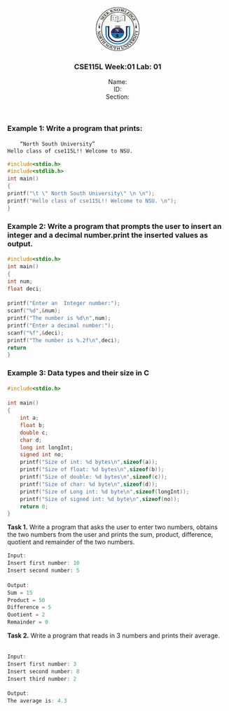 <div align="center">
<img src="./nsu-logo.png"  width="100px" height="100px"/>
<p style="text-align:center"><h3>CSE115L Week:01  Lab: 01</h3>
Name:<br>
ID:<br>
Section:<br>
</p>
</div>
<br clear="left"/>

### Example 1: Write a program that prints:

        “North South University”
    Hello class of cse115L!! Welcome to NSU.

~~~~C
#include<stdio.h>
#include<stdlib.h>
int main()
{
printf("\t \" North South University\" \n \n");
printf("Hello class of cse115L!! Welcome to NSU. \n");
}
~~~~

### Example 2: Write a program that prompts the user to insert an integer and a decimal number.print the inserted values as output.

~~~~C
#include<stdio.h>
int main()
{
int num;
float deci;

printf("Enter an  Integer number:");
scanf("%d",&num);
printf("The number is %d\n",num);
printf("Enter a decimal number:");
scanf("%f",&deci);
printf("The number is %.2f\n",deci);
return
}
~~~~
<div style="page-break-after: always;"></div>

### Example 3: Data types and their size in C
~~~~C
#include<stdio.h>

int main()
{
    int a;
    float b;
    double c;
    char d;
    long int longInt;
    signed int no;
    printf("Size of int: %d bytes\n",sizeof(a));
    printf("Size of float: %d bytes\n",sizeof(b));
    printf("Size of double: %d bytes\n",sizeof(c));
    printf("Size of char: %d byte\n",sizeof(d));
    printf("Size of Long int: %d byte\n",sizeof(longInt));
    printf("Size of signed int: %d byte\n",sizeof(no));
    return 0;
}
~~~~

**Task 1.** Write a program that asks the user to enter two numbers, obtains the two numbers from the user and prints the sum, product, difference, quotient and remainder of the two numbers.


~~~~C
Input: 
Insert first number: 10
Insert second number: 5

Output:
Sum = 15
Product = 50
Difference = 5
Quotient = 2
Remainder = 0
~~~~~


**Task 2.** Write a program that reads in 3 numbers and prints their average.


~~~~C

Input: 
Insert first number: 3
Insert second number: 8
Insert third number: 2

Output:
The average is: 4.3
~~~~~